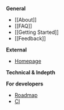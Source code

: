 **General**

* [[About]]
* [[FAQ]]
* [[Getting Started]]
* [[Feedback]]

**External**

* [Homepage](http://multimc.org)

**Technical & Indepth**



**For developers**

* [Roadmap](https://www.pivotaltracker.com/s/projects/869353)
* [CI](http://ci.multimc.org/)
